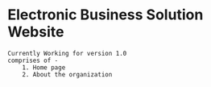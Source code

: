 # Electronic Business Solution Website

	Currently Working for version 1.0
	comprises of - 
		1. Home page
		2. About the organization